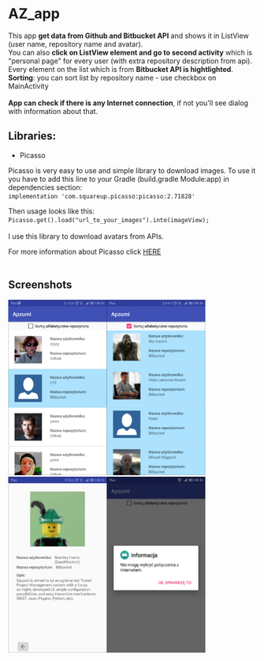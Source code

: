 # AZ_app
This app <b>get data from Github and Bitbucket API</b> and shows it in ListView (user name, repository name and avatar). <br>
You can also <b>click on ListView element and go to second activity</b> which is "personal page" for every user (with extra repository description from api).<br> 
Every element on the list which is from <b>Bitbucket API is hightlighted</b>.<br>
<b>Sorting</b>: you can sort list by repository name - use checkbox on MainActivity<br><br>
<b>App can check if there is any Internet connection</b>, if not you'll see dialog with information about that.<br>

## Libraries:
<ul>
  <li>Picasso</li>
</ul>
  
  Picasso is very easy to use and simple library to download images. To use it you have to add this line to your Gradle (build.gradle Module:app) in dependencies section: <br>
   `implementation 'com.squareup.picasso:picasso:2.71828'` <br>
  
   Then usage looks like this:<br>
   `Picasso.get().load("url_to_your_images").into(imageView);`<br><br>
   I use this library to download avatars from APIs.<br>
   
   For more information about Picasso click [HERE](http://square.github.io/picasso/)<br><br>
   
## Screenshots
  <img src="Screenshot_1.png" width="200px"><img src="Screenshot_2.png" width="200px"><img src="Screenshot_3.png" width="200px"><img src="Screenshot_4.png" width="200px">
  <br><br>
